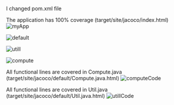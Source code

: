 I changed pom.xml file

The application has 100% coverage (target/site/jacoco/index.html)
![myApp](https://github.com/taksu06/codeCoverage/assets/139376701/72a914c6-cabb-41e4-806b-50ddaa0cfea8)

![default](https://github.com/taksu06/codeCoverage/assets/139376701/535f47c6-49e7-4518-9471-f995ef47d409)

![utill](https://github.com/taksu06/codeCoverage/assets/139376701/0f12f78e-d9e5-4956-a217-6c9127c473dc)

![compute](https://github.com/taksu06/codeCoverage/assets/139376701/963bebd7-801c-45a6-bd3e-4d31c9f91e0f)

All functional lines are covered in Compute.java (target/site/jacoco/default/Compute.java.html)
![computeCode](https://github.com/taksu06/codeCoverage/assets/139376701/8596ca83-82eb-4c78-ab1c-f5a2181d85fd)

All functional lines are covered in Util.java (target/site/jacoco/default/Util.java.html)
![utillCode](https://github.com/taksu06/codeCoverage/assets/139376701/7e04a40d-1703-4a7b-aaef-d1bf29b06454)
